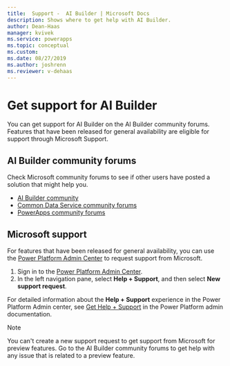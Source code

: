 ```yaml
---
title:  Support -  AI Builder | Microsoft Docs
description: Shows where to get help with AI Builder.
author: Dean-Haas
manager: kvivek
ms.service: powerapps
ms.topic: conceptual
ms.custom: 
ms.date: 08/27/2019
ms.author: joshrenn
ms.reviewer: v-dehaas
---
```


# Get support for AI Builder

You can get support for AI Builder on the AI Builder community forums. Features that have been released for general availability are eligible for support through Microsoft Support.

## AI Builder community forums

Check Microsoft community forums to see if other users have posted a solution that might help you.

- [AI Builder community](https://go.microsoft.com/fwlink/?linkid=2092048)
- [Common Data Service community forums](https://powerusers.microsoft.com/t5/Common-Data-Services/ct-p/PA_CommonDataServices)
- [PowerApps community forums](https://powerusers.microsoft.com/t5/Forums/ct-p/PA_Comm_Forums)

## Microsoft support

For features that have been released for general availability, you can use the [Power Platform Admin Center](https://admin.powerplatform.microsoft.com/) to request support from Microsoft.

1. Sign in to the [Power Platform Admin Center](https://admin.powerplatform.microsoft.com/).
2. In the left navigation pane, select **Help + Support**, and then select **New support request**.

For detailed information about the **Help + Support** experience in the Power Platform Admin center, see [Get Help + Support](/power-platform/admin/get-help-support) in the Power Platform admin documentation.

 > [!NOTE]
 > You can't create a new support request to get support from Microsoft for preview features. Go to the AI Builder community forums to get help with any issue that is related to a preview feature.

